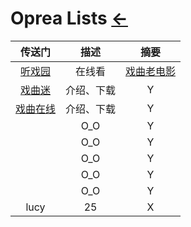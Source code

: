 # Oprea Lists  [←](../index.md)

| 传送门 | 描述 | 摘要 |
|:---:|:---:|:---:|
| [听戏园](http://www.tingxiyuan.com/index.html) | 在线看 | [戏曲老电影](http://www.tingxiyuan.com/xiqulaodianying/) |
| [戏曲迷](http://www.xiqu.me/) | 介绍、下载 | Y |
| [戏曲在线](http://www.exiqu.com/) | 介绍、下载 | Y |
| []() | O_O | Y |
| []() | O_O | Y |
| []() | O_O | Y |
| []() | O_O | Y |
| []() | O_O | Y |
| lucy | 25 | X |

